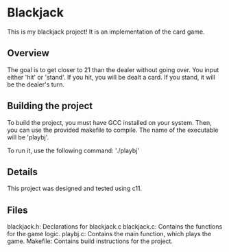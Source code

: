 # Blackjack

This is my blackjack project! It is an implementation of the card game.


## Overview

The goal is to get closer to 21 than the dealer without going over. You input either 'hit' or 'stand'. If you hit, you will be dealt a card. If you stand, it will be the dealer's turn.


## Building the project

To build the project, you must have GCC installed on your system. Then, you can use the provided makefile to compile. The name of the executable will be 'playbj'.

To run it, use the following command: './playbj'

 
## Details

This project was designed and tested using c11. 


## Files

blackjack.h: Declarations for blackjack.c
blackjack.c: Contains the functions for the game logic.
playbj.c: Contains the main function, which plays the game.
Makefile: Contains build instructions for the project.
